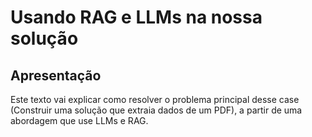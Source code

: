 # Usando RAG e LLMs na nossa solução

## Apresentação

Este texto vai explicar como resolver o problema principal desse case (Construir uma solução que extraia dados de um PDF), a partir de uma abordagem que use LLMs e RAG.